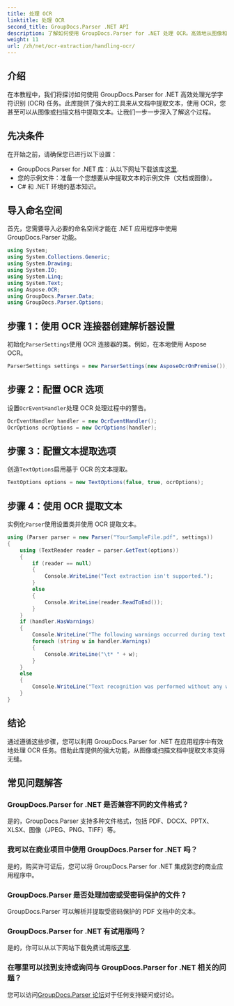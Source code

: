 ```yaml
---
title: 处理 OCR
linktitle: 处理 OCR
second_title: GroupDocs.Parser .NET API
description: 了解如何使用 GroupDocs.Parser for .NET 处理 OCR。高效地从图像和扫描文档中提取文本。
weight: 11
url: /zh/net/ocr-extraction/handling-ocr/
---
```

## 介绍
在本教程中，我们将探讨如何使用 GroupDocs.Parser for .NET 高效处理光学字符识别 (OCR) 任务。此库提供了强大的工具来从文档中提取文本，使用 OCR，您甚至可以从图像或扫描文档中提取文本。让我们一步一步深入了解这个过程。
## 先决条件
在开始之前，请确保您已进行以下设置：
- GroupDocs.Parser for .NET 库：从以下网址下载该库[这里](https://releases.groupdocs.com/parser/net/).
- 您的示例文件：准备一个您想要从中提取文本的示例文件（文档或图像）。
- C# 和 .NET 环境的基本知识。

## 导入命名空间
首先，您需要导入必要的命名空间才能在 .NET 应用程序中使用 GroupDocs.Parser 功能。
```csharp
using System;
using System.Collections.Generic;
using System.Drawing;
using System.IO;
using System.Linq;
using System.Text;
using Aspose.OCR;
using GroupDocs.Parser.Data;
using GroupDocs.Parser.Options;
```
## 步骤 1：使用 OCR 连接器创建解析器设置
初始化`ParserSettings`使用 OCR 连接器的类。例如，在本地使用 Aspose OCR。
```csharp
ParserSettings settings = new ParserSettings(new AsposeOcrOnPremise());
```
## 步骤 2：配置 OCR 选项
设置`OcrEventHandler`处理 OCR 处理过程中的警告。
```csharp
OcrEventHandler handler = new OcrEventHandler();
OcrOptions ocrOptions = new OcrOptions(handler);
```
## 步骤 3：配置文本提取选项
创造`TextOptions`启用基于 OCR 的文本提取。
```csharp
TextOptions options = new TextOptions(false, true, ocrOptions);
```
## 步骤 4：使用 OCR 提取文本
实例化`Parser`使用设置类并使用 OCR 提取文本。
```csharp
using (Parser parser = new Parser("YourSampleFile.pdf", settings))
{
    using (TextReader reader = parser.GetText(options))
    {
        if (reader == null)
        {
            Console.WriteLine("Text extraction isn't supported.");
        }
        else
        {
            Console.WriteLine(reader.ReadToEnd());
        }
    }
    if (handler.HasWarnings)
    {
        Console.WriteLine("The following warnings occurred during text recognition:");
        foreach (string w in handler.Warnings)
        {
            Console.WriteLine("\t* " + w);
        }
    }
    else
    {
        Console.WriteLine("Text recognition was performed without any warnings.");
    }
}
```

## 结论
通过遵循这些步骤，您可以利用 GroupDocs.Parser for .NET 在应用程序中有效地处理 OCR 任务。借助此库提供的强大功能，从图像或扫描文档中提取文本变得无缝。

## 常见问题解答
### GroupDocs.Parser for .NET 是否兼容不同的文件格式？
是的，GroupDocs.Parser 支持多种文件格式，包括 PDF、DOCX、PPTX、XLSX、图像（JPEG、PNG、TIFF）等。
### 我可以在商业项目中使用 GroupDocs.Parser for .NET 吗？
是的，购买许可证后，您可以将 GroupDocs.Parser for .NET 集成到您的商业应用程序中。
### GroupDocs.Parser 是否处理加密或受密码保护的文件？
GroupDocs.Parser 可以解析并提取受密码保护的 PDF 文档中的文本。
### GroupDocs.Parser for .NET 有试用版吗？
是的，你可以从以下网站下载免费试用版[这里](https://releases.groupdocs.com/).
### 在哪里可以找到支持或询问与 GroupDocs.Parser for .NET 相关的问题？
您可以访问[GroupDocs.Parser 论坛](https://forum.groupdocs.com/c/parser/17)对于任何支持疑问或讨论。